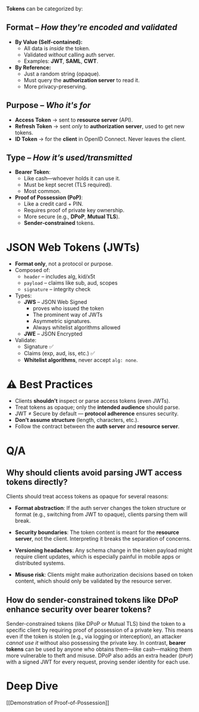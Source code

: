 **Tokens** can be categorized by:

## Format – _How they're encoded and validated_
- **By Value (Self-contained):**
	- All data is _inside_ the token.
    - Validated _without_ calling auth server.
    - Examples: **JWT**, **SAML**, **CWT**.   
- **By Reference:**
    - Just a random string (opaque).    
    - Must query the **authorization server** to read it.
    - More privacy-preserving.

## Purpose – _Who it's for_
- **Access Token** → sent to **resource server** (API). 
- **Refresh Token** → sent _only_ to **authorization server**, used to get new tokens.
- **ID Token** → for the **client** in OpenID Connect. Never leaves the client.
## Type – _How it’s used/transmitted_
- **Bearer Token**:
    - Like cash—whoever holds it can use it.
    - Must be kept secret (TLS required).
    - Most common.
- **Proof of Possession (PoP)**:
    - Like a credit card + PIN.
    - Requires proof of private key ownership.
    - More secure (e.g., **DPoP**, **Mutual TLS**).
    - **Sender-constrained** tokens.        

# JSON Web Tokens (JWTs)
- **Format only**, not a protocol or purpose. 
- Composed of:
    - `header` – includes alg, kid/x5t
    - `payload` – claims like sub, aud, scopes
    - `signature` – integrity check
- Types:
    - **JWS** – JSON Web Signed
	    - proves who  issued the token
	    - The prominent way of JWTs
	    - Asymmetric signatures.
	    - Always whitelist algorithms allowed
    - **JWE** – JSON Encrypted
- Validate:
    - Signature ✅
    - Claims (exp, aud, iss, etc.) ✅
    - **Whitelist algorithms**, never accept `alg: none`.

# ⚠️ Best Practices

- Clients **shouldn’t** inspect or parse access tokens (even JWTs).    
- Treat tokens as opaque; only the **intended audience** should parse.
- JWT ≠ Secure by default — **protocol adherence** ensures security.
- **Don’t assume structure** (length, characters, etc.).
- Follow the contract between the **auth server** and **resource server**.    
# Q/A
## Why should clients avoid parsing JWT access tokens directly?
Clients should treat access tokens as opaque for several reasons:
- **Format abstraction**: If the auth server changes the token structure or format (e.g., switching from JWT to opaque), clients parsing them will break.
    
- **Security boundaries**: The token content is meant for the **resource server**, not the client. Interpreting it breaks the separation of concerns.
    
- **Versioning headaches**: Any schema change in the token payload might require client updates, which is especially painful in mobile apps or distributed systems.
    
- **Misuse risk**: Clients might make authorization decisions based on token content, which should only be validated by the resource server.

## How do sender-constrained tokens like DPoP enhance security over bearer tokens?
Sender-constrained tokens (like DPoP or Mutual TLS) bind the token to a specific client by requiring proof of possession of a private key. This means even if the token is stolen (e.g., via logging or interception), an attacker _cannot use it_ without also possessing the private key. In contrast, **bearer tokens** can be used by anyone who obtains them—like cash—making them more vulnerable to theft and misuse. DPoP also adds an extra header (`DPoP`) with a signed JWT for every request, proving sender identity for each use.

# Deep Dive
[[Demonstration of Proof-of-Possession]]
